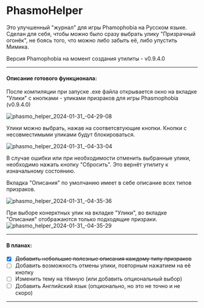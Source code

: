 # PhasmoHelper

Это улучшенный "журнал" для игры Phamophobia на Русском языке. Сделан для себя, чтобы можно было сразу выбрать улику "Призрачный огонёк", не боясь того, что можно либо забыть её, либо упустить Мимика.

Версия Phamophobia на момент создания утилиты - v0.9.4.0

---

#### Описание готового функционала:

После компиляции при запуске .exe файла открывается окно на вкладке "Улики" с кнопками - уликами призраков для игры Phasmophobia (v0.9.4.0)

![phasmo_helper_2024-01-31_-04-29-08](https://github.com/solidus66/PhasmoHelper/assets/59517205/c92366ce-62e0-421f-8514-67024248c299)

Улики можно выбрать, нажав на соответсвтующие кнопки. Кнопки с несовместимыми уликами будут блокироваться.

![phasmo_helper_2024-01-31_-04-33-04](https://github.com/solidus66/PhasmoHelper/assets/59517205/11e8503f-55f8-4662-b27f-7cb506ec684f)

В случае ошибки или при необходимости отменить выбранные улики, необходимо нажать кнопку "Сбросить". Это вернёт утилиту к изначальному состоянию.

Вкладка "Описания" по умолчанию имеет в себе описание всех типов призраков.

![phasmo_helper_2024-01-31_-04-35-36](https://github.com/solidus66/PhasmoHelper/assets/59517205/872c5833-a81c-4c06-9c9f-a46dc73639b7)

При выборе конерктных улик на вкладке "Улики", во вкладке "Описания" отображаются только подходящие призраки.
![phasmo_helper_2024-01-31_-04-35-29](https://github.com/solidus66/PhasmoHelper/assets/59517205/dd062a15-792a-42d6-ab6e-43f1eee47224)

---

#### В планах:

* [X] ~~Добавить небольшие полезные описания каждому типу призраков~~
* [ ] Добавить возможность отмены улики, повторным нажатием на её кнопку
* [ ] Изменить тему на тёмную (или добавить опциональный выбор)
* [ ] Добавить Английский язык (опционально, но это не точно и не скоро)

---
